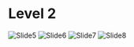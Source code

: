 # Level 2
![Slide5](https://user-images.githubusercontent.com/109026153/199307878-29072aac-06eb-4fa6-98a7-c5eeee5caa9a.PNG)
![Slide6](https://user-images.githubusercontent.com/109026153/199307887-8ae4b6e0-7300-47d0-88cc-744d32a231ab.PNG)
![Slide7](https://user-images.githubusercontent.com/109026153/199307894-69d347ff-b749-4c0a-b3d3-7b4dcfaa7954.PNG)
![Slide8](https://user-images.githubusercontent.com/109026153/199307904-bf23a24a-4877-41aa-b859-9b88ab6b7927.PNG)
